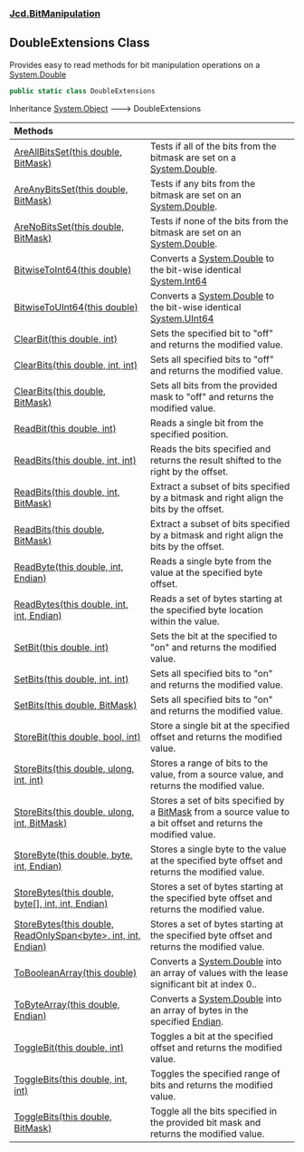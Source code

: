 ### [Jcd.BitManipulation](Jcd.BitManipulation.md 'Jcd.BitManipulation')

## DoubleExtensions Class

Provides easy to read methods for bit manipulation operations on a [System.Double](https://docs.microsoft.com/en-us/dotnet/api/System.Double 'System.Double')

```csharp
public static class DoubleExtensions
```

Inheritance [System.Object](https://docs.microsoft.com/en-us/dotnet/api/System.Object 'System.Object') &#129106; DoubleExtensions

| Methods | |
| :--- | :--- |
| [AreAllBitsSet(this double, BitMask)](Jcd.BitManipulation.DoubleExtensions.AreAllBitsSet(thisdouble,Jcd.BitManipulation.BitMask).md 'Jcd.BitManipulation.DoubleExtensions.AreAllBitsSet(this double, Jcd.BitManipulation.BitMask)') | Tests if all of the bits from the bitmask are set on a [System.Double](https://docs.microsoft.com/en-us/dotnet/api/System.Double 'System.Double'). |
| [AreAnyBitsSet(this double, BitMask)](Jcd.BitManipulation.DoubleExtensions.AreAnyBitsSet(thisdouble,Jcd.BitManipulation.BitMask).md 'Jcd.BitManipulation.DoubleExtensions.AreAnyBitsSet(this double, Jcd.BitManipulation.BitMask)') | Tests if any bits from the bitmask are set on an [System.Double](https://docs.microsoft.com/en-us/dotnet/api/System.Double 'System.Double'). |
| [AreNoBitsSet(this double, BitMask)](Jcd.BitManipulation.DoubleExtensions.AreNoBitsSet(thisdouble,Jcd.BitManipulation.BitMask).md 'Jcd.BitManipulation.DoubleExtensions.AreNoBitsSet(this double, Jcd.BitManipulation.BitMask)') | Tests if none of the bits from the bitmask are set on an [System.Double](https://docs.microsoft.com/en-us/dotnet/api/System.Double 'System.Double'). |
| [BitwiseToInt64(this double)](Jcd.BitManipulation.DoubleExtensions.BitwiseToInt64(thisdouble).md 'Jcd.BitManipulation.DoubleExtensions.BitwiseToInt64(this double)') | Converts a [System.Double](https://docs.microsoft.com/en-us/dotnet/api/System.Double 'System.Double') to the bit-wise identical [System.Int64](https://docs.microsoft.com/en-us/dotnet/api/System.Int64 'System.Int64') |
| [BitwiseToUInt64(this double)](Jcd.BitManipulation.DoubleExtensions.BitwiseToUInt64(thisdouble).md 'Jcd.BitManipulation.DoubleExtensions.BitwiseToUInt64(this double)') | Converts a [System.Double](https://docs.microsoft.com/en-us/dotnet/api/System.Double 'System.Double') to the bit-wise identical [System.UInt64](https://docs.microsoft.com/en-us/dotnet/api/System.UInt64 'System.UInt64') |
| [ClearBit(this double, int)](Jcd.BitManipulation.DoubleExtensions.ClearBit(thisdouble,int).md 'Jcd.BitManipulation.DoubleExtensions.ClearBit(this double, int)') | Sets the specified bit to "off" and returns the modified value. |
| [ClearBits(this double, int, int)](Jcd.BitManipulation.DoubleExtensions.ClearBits(thisdouble,int,int).md 'Jcd.BitManipulation.DoubleExtensions.ClearBits(this double, int, int)') | Sets all specified bits to "off" and returns the modified value. |
| [ClearBits(this double, BitMask)](Jcd.BitManipulation.DoubleExtensions.ClearBits(thisdouble,Jcd.BitManipulation.BitMask).md 'Jcd.BitManipulation.DoubleExtensions.ClearBits(this double, Jcd.BitManipulation.BitMask)') | Sets all bits from the provided mask to "off" and returns the modified value. |
| [ReadBit(this double, int)](Jcd.BitManipulation.DoubleExtensions.ReadBit(thisdouble,int).md 'Jcd.BitManipulation.DoubleExtensions.ReadBit(this double, int)') | Reads a single bit from the specified position. |
| [ReadBits(this double, int, int)](Jcd.BitManipulation.DoubleExtensions.ReadBits(thisdouble,int,int).md 'Jcd.BitManipulation.DoubleExtensions.ReadBits(this double, int, int)') | Reads the bits specified and returns the result shifted to the right by the offset. |
| [ReadBits(this double, int, BitMask)](Jcd.BitManipulation.DoubleExtensions.ReadBits(thisdouble,int,Jcd.BitManipulation.BitMask).md 'Jcd.BitManipulation.DoubleExtensions.ReadBits(this double, int, Jcd.BitManipulation.BitMask)') | Extract a subset of bits specified by a bitmask and right align the bits by the offset. |
| [ReadBits(this double, BitMask)](Jcd.BitManipulation.DoubleExtensions.ReadBits(thisdouble,Jcd.BitManipulation.BitMask).md 'Jcd.BitManipulation.DoubleExtensions.ReadBits(this double, Jcd.BitManipulation.BitMask)') | Extract a subset of bits specified by a bitmask and right align the bits by the offset. |
| [ReadByte(this double, int, Endian)](Jcd.BitManipulation.DoubleExtensions.ReadByte(thisdouble,int,Jcd.BitManipulation.Endian).md 'Jcd.BitManipulation.DoubleExtensions.ReadByte(this double, int, Jcd.BitManipulation.Endian)') | Reads a single byte from the value at the specified byte offset. |
| [ReadBytes(this double, int, int, Endian)](Jcd.BitManipulation.DoubleExtensions.ReadBytes(thisdouble,int,int,Jcd.BitManipulation.Endian).md 'Jcd.BitManipulation.DoubleExtensions.ReadBytes(this double, int, int, Jcd.BitManipulation.Endian)') | Reads a set of bytes starting at the specified byte location within the value. |
| [SetBit(this double, int)](Jcd.BitManipulation.DoubleExtensions.SetBit(thisdouble,int).md 'Jcd.BitManipulation.DoubleExtensions.SetBit(this double, int)') | Sets the bit at the specified to "on" and returns the modified value. |
| [SetBits(this double, int, int)](Jcd.BitManipulation.DoubleExtensions.SetBits(thisdouble,int,int).md 'Jcd.BitManipulation.DoubleExtensions.SetBits(this double, int, int)') | Sets all specified bits to "on" and returns the modified value. |
| [SetBits(this double, BitMask)](Jcd.BitManipulation.DoubleExtensions.SetBits(thisdouble,Jcd.BitManipulation.BitMask).md 'Jcd.BitManipulation.DoubleExtensions.SetBits(this double, Jcd.BitManipulation.BitMask)') | Sets all specified bits to "on" and returns the modified value. |
| [StoreBit(this double, bool, int)](Jcd.BitManipulation.DoubleExtensions.StoreBit(thisdouble,bool,int).md 'Jcd.BitManipulation.DoubleExtensions.StoreBit(this double, bool, int)') | Store a single bit at the specified offset and returns the modified value. |
| [StoreBits(this double, ulong, int, int)](Jcd.BitManipulation.DoubleExtensions.StoreBits(thisdouble,ulong,int,int).md 'Jcd.BitManipulation.DoubleExtensions.StoreBits(this double, ulong, int, int)') | Stores a range of bits to the value, from a source value, and returns the modified value. |
| [StoreBits(this double, ulong, int, BitMask)](Jcd.BitManipulation.DoubleExtensions.StoreBits(thisdouble,ulong,int,Jcd.BitManipulation.BitMask).md 'Jcd.BitManipulation.DoubleExtensions.StoreBits(this double, ulong, int, Jcd.BitManipulation.BitMask)') | Stores a set of bits specified by a [BitMask](Jcd.BitManipulation.BitMask.md 'Jcd.BitManipulation.BitMask') from a source value to a bit offset and returns the modified value. |
| [StoreByte(this double, byte, int, Endian)](Jcd.BitManipulation.DoubleExtensions.StoreByte(thisdouble,byte,int,Jcd.BitManipulation.Endian).md 'Jcd.BitManipulation.DoubleExtensions.StoreByte(this double, byte, int, Jcd.BitManipulation.Endian)') | Stores a single byte to the value at the specified byte offset and returns the modified value. |
| [StoreBytes(this double, byte[], int, int, Endian)](Jcd.BitManipulation.DoubleExtensions.StoreBytes(thisdouble,byte[],int,int,Jcd.BitManipulation.Endian).md 'Jcd.BitManipulation.DoubleExtensions.StoreBytes(this double, byte[], int, int, Jcd.BitManipulation.Endian)') | Stores a set of bytes starting at the specified byte offset and returns the modified value. |
| [StoreBytes(this double, ReadOnlySpan&lt;byte&gt;, int, int, Endian)](Jcd.BitManipulation.DoubleExtensions.StoreBytes(thisdouble,System.ReadOnlySpan_byte_,int,int,Jcd.BitManipulation.Endian).md 'Jcd.BitManipulation.DoubleExtensions.StoreBytes(this double, System.ReadOnlySpan<byte>, int, int, Jcd.BitManipulation.Endian)') | Stores a set of bytes starting at the specified byte offset and returns the modified value. |
| [ToBooleanArray(this double)](Jcd.BitManipulation.DoubleExtensions.ToBooleanArray(thisdouble).md 'Jcd.BitManipulation.DoubleExtensions.ToBooleanArray(this double)') | Converts a [System.Double](https://docs.microsoft.com/en-us/dotnet/api/System.Double 'System.Double') into an array of  values with the lease significant bit at index 0.. |
| [ToByteArray(this double, Endian)](Jcd.BitManipulation.DoubleExtensions.ToByteArray(thisdouble,Jcd.BitManipulation.Endian).md 'Jcd.BitManipulation.DoubleExtensions.ToByteArray(this double, Jcd.BitManipulation.Endian)') | Converts a [System.Double](https://docs.microsoft.com/en-us/dotnet/api/System.Double 'System.Double') into an array of bytes in the specified [Endian](Jcd.BitManipulation.Endian.md 'Jcd.BitManipulation.Endian'). |
| [ToggleBit(this double, int)](Jcd.BitManipulation.DoubleExtensions.ToggleBit(thisdouble,int).md 'Jcd.BitManipulation.DoubleExtensions.ToggleBit(this double, int)') | Toggles a bit at the specified offset and returns the modified value. |
| [ToggleBits(this double, int, int)](Jcd.BitManipulation.DoubleExtensions.ToggleBits(thisdouble,int,int).md 'Jcd.BitManipulation.DoubleExtensions.ToggleBits(this double, int, int)') | Toggles the specified range of bits and returns the modified value. |
| [ToggleBits(this double, BitMask)](Jcd.BitManipulation.DoubleExtensions.ToggleBits(thisdouble,Jcd.BitManipulation.BitMask).md 'Jcd.BitManipulation.DoubleExtensions.ToggleBits(this double, Jcd.BitManipulation.BitMask)') | Toggle all the bits specified in the provided bit mask and returns the modified value. |
